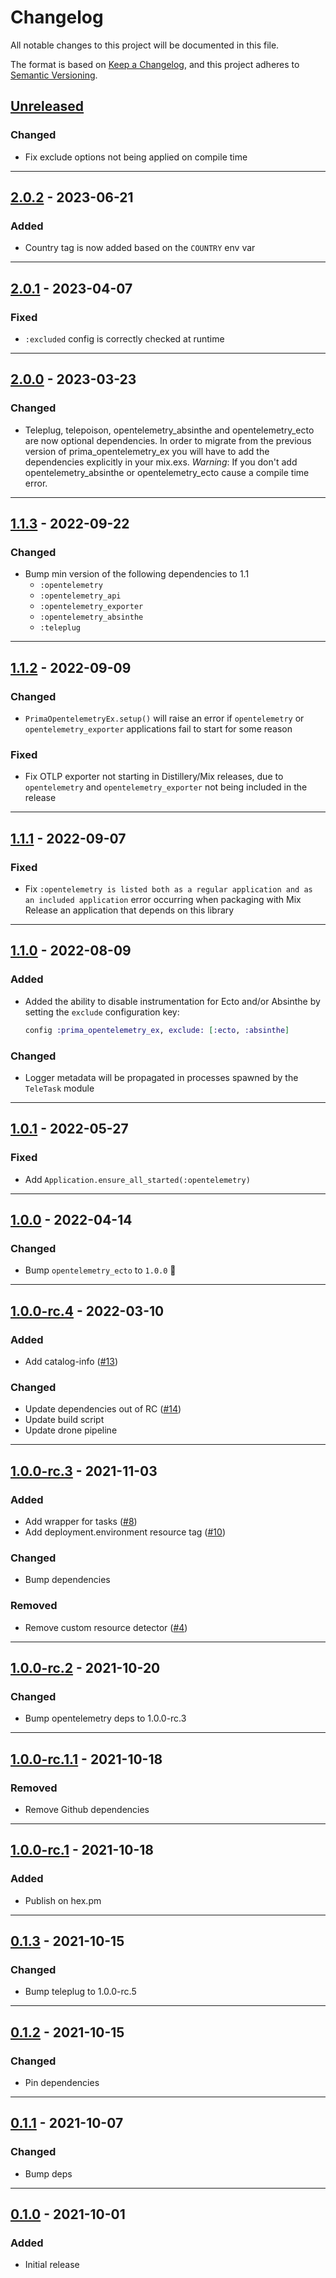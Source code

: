 # Changelog

All notable changes to this project will be documented in this file.

The format is based on [Keep a Changelog](https://keepachangelog.com/en/1.0.0/),
and this project adheres to [Semantic Versioning](https://semver.org/spec/v2.0.0.html).

## [Unreleased]


### Changed

- Fix exclude options not being applied on compile time

---

## [2.0.2] - 2023-06-21

### Added

- Country tag is now added based on the `COUNTRY` env var

---

## [2.0.1] - 2023-04-07

### Fixed

- `:excluded` config is correctly checked at runtime

---

## [2.0.0] - 2023-03-23

### Changed

- Teleplug, telepoison, opentelemetry_absinthe and opentelemetry_ecto are now optional dependencies.
  In order to migrate from the previous version of prima_opentelemetry_ex you will have to add the dependencies explicitly in your mix.exs.
  *Warning*: If you don't add opentelemetry_absinthe or opentelemetry_ecto cause a compile time error.

---

## [1.1.3] - 2022-09-22

### Changed

- Bump min version of the following dependencies to 1.1
  - `:opentelemetry`
  - `:opentelemetry_api`
  - `:opentelemetry_exporter`
  - `:opentelemetry_absinthe`
  - `:teleplug`

---

## [1.1.2] - 2022-09-09

### Changed

- `PrimaOpentelemetryEx.setup()` will raise an error if `opentelemetry` or `opentelemetry_exporter` applications fail to start for some reason

### Fixed

- Fix OTLP exporter not starting in Distillery/Mix releases, due to `opentelemetry` and `opentelemetry_exporter` not being included in the release

---

## [1.1.1] - 2022-09-07

### Fixed

- Fix `:opentelemetry is listed both as a regular application and as an included application` error occurring when
 packaging with Mix Release an application that depends on this library

---

## [1.1.0] - 2022-08-09

### Added

- Added the ability to disable instrumentation for Ecto and/or Absinthe by setting the `exclude` configuration key:  

  ```elixir
  config :prima_opentelemetry_ex, exclude: [:ecto, :absinthe]
  ```

### Changed

- Logger metadata will be propagated in processes spawned by the `TeleTask` module

---

## [1.0.1] - 2022-05-27

### Fixed

- Add `Application.ensure_all_started(:opentelemetry)`

---

## [1.0.0] - 2022-04-14

### Changed

- Bump `opentelemetry_ecto` to `1.0.0` 🎉

---

## [1.0.0-rc.4] - 2022-03-10

### Added

- Add catalog-info ([#13](https://github.com/primait/prima_opentelemetry_ex/pull/13))

### Changed

- Update dependencies out of RC ([#14](https://github.com/primait/prima_opentelemetry_ex/pull/14))
- Update build script
- Update drone pipeline

---

## [1.0.0-rc.3] - 2021-11-03

### Added

- Add wrapper for tasks ([#8](https://github.com/primait/prima_opentelemetry_ex/pull/8))
- Add deployment.environment resource tag ([#10](https://github.com/primait/prima_opentelemetry_ex/pull/10))

### Changed

- Bump dependencies

### Removed

- Remove custom resource detector ([#4](https://github.com/primait/prima_opentelemetry_ex/pull/4))

---

## [1.0.0-rc.2] - 2021-10-20

### Changed

- Bump opentelemetry deps to 1.0.0-rc.3

---

## [1.0.0-rc.1.1] - 2021-10-18

### Removed

- Remove Github dependencies

---

## [1.0.0-rc.1] - 2021-10-18

### Added

- Publish on hex.pm

---

## [0.1.3] - 2021-10-15

### Changed

- Bump teleplug to 1.0.0-rc.5

---

## [0.1.2] - 2021-10-15

### Changed

- Pin dependencies

---

## [0.1.1] - 2021-10-07

### Changed

- Bump deps

---

## [0.1.0] - 2021-10-01

### Added

- Initial release


[Unreleased]: https://github.com/primait/prima_opentelemetry_ex/compare/2.0.2...HEAD
[2.0.2]: https://github.com/primait/prima_opentelemetry_ex/compare/2.0.1...2.0.2
[2.0.1]: https://github.com/primait/prima_opentelemetry_ex/compare/2.0.0...2.0.1
[2.0.0]: https://github.com/primait/prima_opentelemetry_ex/compare/1.1.3...2.0.0
[1.1.3]: https://github.com/primait/prima_opentelemetry_ex/compare/1.1.2...1.1.3
[1.1.2]: https://github.com/primait/prima_opentelemetry_ex/compare/1.1.1...1.1.2
[1.1.1]: https://github.com/primait/prima_opentelemetry_ex/compare/1.1.0...1.1.1
[1.1.0]: https://github.com/primait/prima_opentelemetry_ex/compare/1.0.1...1.1.0
[1.0.1]: https://github.com/primait/prima_opentelemetry_ex/compare/1.0.0...1.0.1
[1.0.0]: https://github.com/primait/prima_opentelemetry_ex/compare/1.0.0-rc.4...1.0.0
[1.0.0-rc.4]: https://github.com/primait/prima_opentelemetry_ex/compare/1.0.0-rc.3...1.0.0-rc.4
[1.0.0-rc.3]: https://github.com/primait/prima_opentelemetry_ex/compare/1.0.0-rc.2...1.0.0-rc.3
[1.0.0-rc.2]: https://github.com/primait/prima_opentelemetry_ex/compare/1.0.0-rc.1.1...1.0.0-rc.2
[1.0.0-rc.1.1]: https://github.com/primait/prima_opentelemetry_ex/compare/1.0.0-rc.1...1.0.0-rc.1.1
[1.0.0-rc.1]: https://github.com/primait/prima_opentelemetry_ex/compare/0.1.3...1.0.0-rc.1
[0.1.3]: https://github.com/primait/prima_opentelemetry_ex/compare/0.1.2...0.1.3
[0.1.2]: https://github.com/primait/prima_opentelemetry_ex/compare/0.1.1...0.1.2
[0.1.1]: https://github.com/primait/prima_opentelemetry_ex/compare/0.1.0...0.1.1
[0.1.0]: https://github.com/primait/prima_opentelemetry_ex/releases/tag/0.1.0
